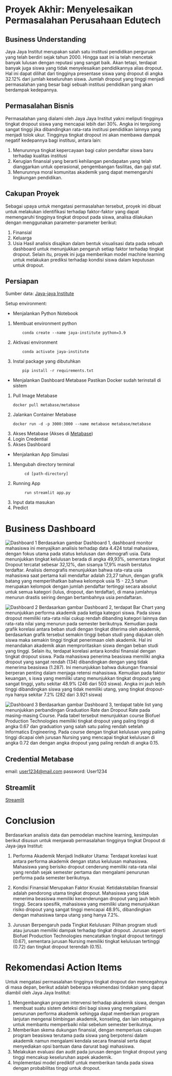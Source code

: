 # **Proyek Akhir: Menyelesaikan Permasalahan Perusahaan Edutech**
## **Business Understanding**
Jaya Jaya Institut merupakan salah satu institusi pendidikan perguruan yang telah berdiri sejak tahun 2000. Hingga saat ini ia telah mencetak banyak lulusan dengan reputasi yang sangat baik. Akan tetapi, terdapat banyak juga siswa yang tidak menyelesaikan pendidikannya alias dropout. Hal ini dapat dilihat dari tingginya presentase siswa yang dropout di angka 32.12% dari jumlah keseluruhan siswa. Jumlah dropout yang tinggi menjadi permasalahan yang besar bagi sebuah institusi pendidikan yang akan berdampak kedepannya.

## **Permasalahan Bisnis**
Permasalahan yang dialami oleh Jaya Jaya Institut yakni meliputi tingginya tingkat dropout siswa yang mencapai lebih dari 30%. Angka ini tergolong sangat tinggi jika dibandingkan rata-rata institusi pendidikan lainnya yang menjadi tolok ukur. Tingginya tingkat dropout ini akan membawa dampak negatif kedepannya bagi institusi, antara lain:

1. Menurunnya tingkat kepercayaan bagi calon pendaftar siswa baru terhadap kualitas institusi
2. Kerugian finansial yang berarti kehilangan pendapatan yang telah dianggarkan untuk operasional, pengembangan fasilitas, dan gaji staf.
3. Menurunnya moral komunitas akademik yang dapat memengaruhi lingkungan pendidikan.

## **Cakupan Proyek**
Sebagai upaya untuk mengatasi permasalahan tersebut, proyek ini dibuat untuk melakukan identifikasi terhadap faktor-faktor yang dapat memengaruhi tingginya tingkat dropout pada siswa, analisa dilakukan dengan menggunakan parameter-parameter berikut:
1. Finansial
2. Keluarga
3. Usia
Hasil analisis disajikan dalam bentuk visualisasi data pada sebuah dashboard untuk menunjukkan pengaruh setiap faktor terhadap tingkat dropout. Selain itu, proyek ini juga memberikan model machine learning untuk melakukan prediksi terhadap kondisi siswa dalam keputusan untuk dropout.

## **Persiapan**
Sumber data: [Jaya-jaya Institute](https://github.com/dicodingacademy/dicoding_dataset/blob/main/students_performance/README.md)

Setup environment:
- Menjalankan Python Notebook
1. Membuat environment python
    ```
        conda create --name jaya-institute python=3.9
    ```
2. Aktivasi environment
    ```
        conda activate jaya-institute
    ```
3. Instal package yang dibutuhkan
    ```
        pip install -r requirements.txt
    ```

- Menjalankan Dashboard Metabase
Pastikan Docker sudah terinstall di sistem
1. Pull Image Metabase
   ```
   docker pull metabase/metabase
   ```
2. Jalankan Container Metabase
   ```
   docker run -d -p 3000:3000 --name metabase metabase/metabase
   ```
3. Akses Metabase (Akses di [Metabase](http://localhost:3000))
4. Login Credential
5. Akses Dashboard
   
- Menjalankan App Simulasi
1. Mengubah directory terminal
   ```
        cd [path-directory]
   ```
2. Running App
   ```
        run streamlit app.py
   ```
3. Input data masukan
4. Predict
# **Business Dashboard**
![Dashboard 1](dashboard/hamzhrdn-dashboard1.png)
Berdasarkan gambar Dashboard 1, dashboard monitor mahasiswa ini menyajikan analisis terhadap data 4.424 total mahasiswa, dengan fokus utama pada status kelulusan dan demografi usia. Data menunjukkan tingkat kelulusan berada di angka 49,93%, sementara tingkat Dropout tercatat sebesar 32,12%, dan sisanya 17,9% masih berstatus terdaftar. Analisis demografis menunjukkan bahwa rata-rata usia mahasiswa saat pertama kali mendaftar adalah 23,27 tahun, dengan grafik batang yang memperlihatkan bahwa kelompok usia 15 - 22,5 tahun merupakan kelompok dengan jumlah pendaftar tertinggi secara absolut untuk semua kategori (lulus, dropout, dan terdaftar), di mana jumlahnya menurun drastis seiring dengan bertambahnya usia pendaftaran. 

![Dashboard 2](dashboard/hamzhrdn-dashboard2.png)
Berdasarkan gambar Dashboard 2, terdapat Bar Chart yang menunjukkan performa akademik pada ketiga kategori siswa. Pada siswa dropout memiliki rata-rata nilai cukup rendah dibanding kategori lainnya dan rata-rata nilai yang menurun pada semester berikutnya. Kemudian pada grafik korelasi antara beban studi dengan tingkat diterima oleh akademik, berdasarkan grafik tersebut semakin tinggi beban studi yang diajukan oleh siswa maka semakin tinggi tingkat penerimaan oleh akademik. Hal ini menandakan akademik akan memproritaskan siswa dengan beban studi yang tinggi. Selain itu, terdapat korelasi antara kondisi finansial dengan tingkat dropout siswa. Pada mahasiswa penerima beasiswa memiliki angka dropout yang sangat rendah (134) dibandingkan dengan yang tidak menerima beasiswa (1.287). Ini menunjukkan bahwa dukungan finansial berperan penting dalam menjaga retensi mahasiswa. Kemudian pada faktor keuangan, s  iswa yang memiliki utang menunjukkan tingkat dropout yang sangat tinggi, yaitu sekitar 48.9% (246 dari 503 siswa). Angka ini jauh lebih tinggi dibandingkan siswa yang tidak memiliki utang, yang tingkat dropout-nya hanya sekitar 7.2% (282 dari 3.921 siswa)  

![Dashboard 3](dashboard/hamzhrdn-dashboard3.png)
Berdasarkan gambar Dashboard 3, terdapat table list yang menunjukkan perbandingan Graduation Rate dan Dropout Rate pada masing-masing Course. Pada tabel tersebut menunjukkan course Biofuel Production Technologies memiliki tingkat dropout yang paling tinggi di angka 0.67 dan graduation yang salah satu paling rendah setelah Informatics Engineering. Pada course dengan tingkat kelulusan yang paling tinggi dicapai oleh jurusan Nursing yang mencapai tingkat kelulusan di angka 0.72 dan dengan angka dropout yang paling rendah di angka 0.15.

## Credential Metabase
email: user1234@mail.com
password: User1234

## Streamlit
[Streamlit](https://student-performance-hamzhrdn.streamlit.app/)

# **Conclusion**
Berdasarkan analisis data dan pemodelan machine learning, kesimpulan berikut disusun untuk menjawab permasalahan tingginya tingkat Dropout di Jaya-jaya Institut:

1. Performa Akademik Menjadi Indikator Utama: Terdapat korelasi kuat antara performa akademik dengan status kelulusan mahasiswa. Mahasiswa yang berisiko dropout cenderung memiliki rata-rata nilai yang rendah sejak semester pertama dan mengalami penurunan performa pada semester berikutnya.

2. Kondisi Finansial Merupakan Faktor Krusial: Ketidakstabilan finansial adalah pendorong utama tingkat dropout. Mahasiswa yang tidak menerima beasiswa memiliki kecenderungan dropout yang jauh lebih tinggi. Secara spesifik, mahasiswa yang memiliki utang menunjukkan risiko dropout yang sangat tinggi mencapai 48.9%, dibandingkan dengan mahasiswa tanpa utang yang hanya 7.2%.

3. Jurusan Berpengaruh pada Tingkat Kelulusan: Pilihan program studi atau jurusan memiliki dampak terhadap tingkat dropout. Jurusan seperti Biofuel Production Technologies mencatatkan tingkat dropout tertinggi (0.67), sementara jurusan Nursing memiliki tingkat kelulusan tertinggi (0.72) dan tingkat dropout terendah (0.15).

# **Rekomendasi Action Items**
Untuk mengatasi permasalahan tingginya tingkat dropout dan mencegahnya di masa depan, berikut adalah beberapa rekomendasi tindakan yang dapat diambil oleh Jaya Jaya Institut:
1. Mengembangkan program intervensi terhadap akademik siswa, dengan membuat suatu sistem deteksi dini bagi siswa yang mengalami penurunan performa akademik sehingga dapat memberikan program lanjutan mengenai bimbingan akademik, konseling, dan lain sebagainya untuk membantu memperbaiki nilai sebelum semester berikutnya.
2. Memberikan skema dukungan finansial, dengan memperluas cakupan program beasiswa terutama pada siswa yang berpotensi dalam akademik namun mengalami kendala secara finansial serta dapat menyediakan opsi bantuan dana darurat bagi mahasiswa.
3. Melakukan evaluasi dan audit pada jurusan dengan tingkat dropout yang tinggi mencakup keseluruhan aspek akademik.
4. Implementasi model prediktif untuk memberikan tanda pada siswa dengan probabilitas tinggi untuk dropout.